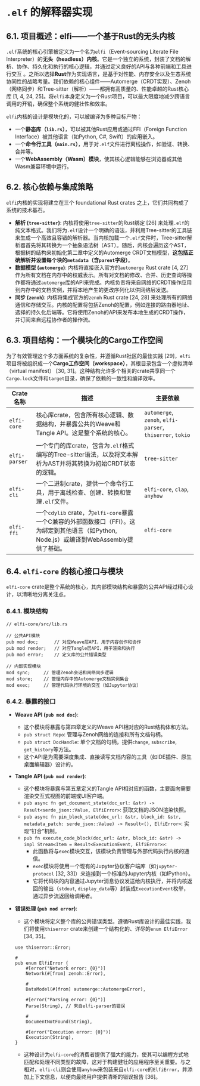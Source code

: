 # `.elf` 的解释器实现

## 6.1. 项目概述：elfi——一个基于Rust的无头内核

`.elf`系统的核心引擎被定义为一个名为`elfi`（Event-sourcing Literate File Interpreter）的**无头（headless）内核**。它是一个独立的系统，封装了文档的解析、协作、持久化和执行的核心逻辑，并通过定义良好的API与各种前端和工具进行交互 。之所以选择**Rust**作为实现语言，是基于对性能、内存安全以及生态系统协同性的战略考量。我们依赖的核心组件——Automerge（CRDT实现）、Zenoh（网络同步）和Tree-sitter（解析）——都拥有高质量的、性能卓越的Rust核心库 [1, 4, 24, 25]。将`elfi`本身定义为一个Rust项目，可以最大限度地减少跨语言调用的开销，确保整个系统的健壮性和效率。

`elfi`内核的设计是模块化的，可以被编译为多种目标产物：

-   一个**静态库（`lib.rs`）**，可以被其他Rust应用或通过FFI（Foreign Function Interface）被其他语言（如Python, C#, Swift）的应用嵌入。
-   一个**命令行工具（`main.rs`）**，用于对`.elf`文件进行离线操作，如验证、转换、合并等。
-   一个**WebAssembly（Wasm）模块**，使其核心逻辑能够在浏览器或其他Wasm兼容环境中运行。

## 6.2. 核心依赖与集成策略

`elfi`内核的实现将建立在三个 foundational Rust crates 之上，它们共同构成了系统的技术基石。

-   **解析 (`tree-sitter`)**: 内核将使用`tree-sitter`的Rust绑定 [26] 来处理`.elf`的纯文本格式。我们将为`.elf`设计一个明确的语法，并利用Tree-sitter的工具链来生成一个高效且容错的解析器。当内核加载一个`.elf`文件时，Tree-sitter解析器首先将其转换为一个抽象语法树（AST）。随后，内核会遍历这个AST，根据树的结构来初始化第二章中定义的Automerge CRDT文档模型，**这包括正确解析并设置每个块的`metadata`（含`parent`字段）**。
-   **数据模型 (`automerge`)**: 内核将直接嵌入官方的`automerge` Rust crate [4, 27] 作为所有文档在内存中的权威表示。所有对文档的修改、合并、历史查询等操作都将通过`automerge`库的API来完成。内核负责将来自网络的CRDT操作应用到内存中的文档实例，并将本地产生的更改序列化以供网络层发送。
-   **同步 (`zenoh`)**: 内核将集成官方的`zenoh` Rust crate [24, 28] 来处理所有的网络通信和存储交互。内核的配置将包括Zenoh的配置，例如连接的路由器地址、选择的持久化后端等。它将使用Zenoh的API来发布本地生成的CRDT操作，并订阅来自远程协作者的操作流。

## 6.3. 项目结构：一个模块化的Cargo工作空间

为了有效管理这个多方面系统的复杂性，并遵循Rust社区的最佳实践 [29]，`elfi`项目将被组织成一个**Cargo工作空间（workspace）**，其根目录包含一个虚拟清单（virtual manifest） [30, 31]。这种结构允许多个相关的crate共享同一个`Cargo.lock`文件和`target`目录，确保了依赖的一致性和编译效率。

| **Crate 名称** | **描述**                                                     | **主要依赖**                                              |
| -------------- | ------------------------------------------------------------ | --------------------------------------------------------- |
| `elfi-core`    | 核心库crate，包含所有核心逻辑、数据结构，并暴露公共的Weave和Tangle API。这是整个系统的核心。 | `automerge`, `zenoh`, `elfi-parser`, `thiserror`, `tokio` |
| `elfi-parser`  | 一个专门的库crate，包含为`.elf`格式编写的Tree-sitter语法，以及将文本解析为AST并将其转换为初始CRDT状态的逻辑。 | `tree-sitter`                                             |
| `elfi-cli`     | 一个二进制crate，提供一个命令行工具，用于离线检查、创建、转换和管理`.elf`文件。 | `elfi-core`, `clap`, `anyhow`                             |
| `elfi-ffi`     | 一个`cdylib` crate，为`elfi-core`暴露一个C兼容的外部函数接口（FFI）。这为绑定到其他语言（如Python, Node.js）或编译到WebAssembly提供了基础。 | `elfi-core`                                               |

## 6.4. `elfi-core` 的核心接口与模块

`elfi-core` crate是整个系统的核心，其内部模块结构和暴露的公共API经过精心设计，以清晰地分离关注点。

### 6.4.1. 模块结构

```
// elfi-core/src/lib.rs

// 公共API模块
pub mod doc;      // 对应Weave层API，用于内容创作和协作
pub mod render;   // 对应Tangle层API，用于渲染和执行
pub mod error;    // 定义库的公共错误类型

// 内部实现模块
mod sync;     // 管理Zenoh会话和网络同步逻辑
mod store;    // 管理内存中的Automerge文档实例集合
mod exec;     // 管理代码执行环境的交互（如Jupyter协议）
```

### 6.4.2. 暴露的接口

-   **Weave API (`pub mod doc`)**:

    -   这个模块将暴露与第四章定义的Weave API相对应的Rust结构体和方法。
    -   `pub struct Repo`: 管理与Zenoh网络的连接和所有文档句柄。
    -   `pub struct DocHandle`: 单个文档的句柄，提供`change`, `subscribe`, `get_history`等方法。
    -   这个API是为需要深度集成、直接读写文档内容的工具（如IDE插件、原生桌面编辑器）设计的。

-   **Tangle API (`pub mod render`)**:

    -   这个模块将暴露与第五章定义的Tangle API相对应的函数，主要面向需要渲染交互式视图的前端或UI客户端。
    -   `pub async fn get_document_state(doc_url: &str) -> Result<serde_json::Value, ElfiError>`: 获取文档的JSON渲染快照。
    -   `pub async fn pin_block_state(doc_url: &str, block_id: &str, metadata_patch: serde_json::Value) -> Result<(), ElfiError>`: 实现“钉合”机制。
    -   `pub fn execute_code_block(doc_url: &str, block_id: &str) -> impl Stream<Item = Result<ExecutionEvent, ElfiError>>`:
        -   此函数将与`exec`模块交互，该模块负责管理与外部代码执行内核的通信。
        -   `exec`模块将使用一个现有的Jupyter协议客户端库（如`jupyter-protocol` [32, 33]）来连接到一个标准的Jupyter内核（如IPython）。
        -   它将代码块的内容通过Jupyter消息协议发送给内核执行，并将内核返回的输出（`stdout`, `display_data`等）封装成`ExecutionEvent`枚举，通过异步流返回给调用者。

-   **错误处理 (`pub mod error`)**:

    -   这个模块将定义整个库的公共错误类型。遵循Rust库设计的最佳实践，我们将使用`thiserror` crate来创建一个结构化的、详尽的`enum ElfiError` [34, 35]。

    ```
    use thiserror::Error;
    
    #
    pub enum ElfiError {
        #[error("Network error: {0}")]
        Network(#[from] zenoh::Error),
    
        #
        DataModel(#[from] automerge::AutomergeError),
    
        #[error("Parsing error: {0}")]
        Parse(String), // 来自elfi-parser的错误
    
        #
        DocumentNotFound(String),
    
        #[error("Execution error: {0}")]
        Execution(String),
    }
    ```

    -   这种设计为`elfi-core`的消费者提供了强大的能力，使其可以编程方式地匹配和处理不同类型的故障，这对于构建健壮的应用程序至关重要。与之相对，`elfi-cli`则会使用`anyhow`来包装来自`elfi-core`的`ElfiError`，并添加上下文信息，以便向最终用户提供清晰的错误报告 [36]。
